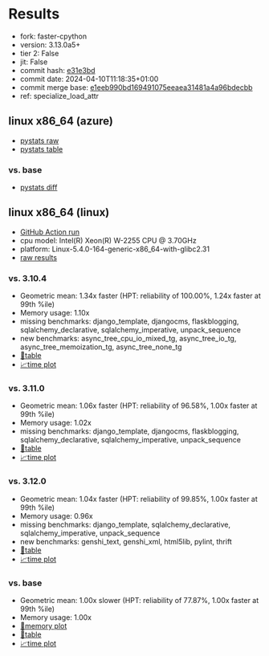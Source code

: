 # Results

- fork: faster-cpython
- version: 3.13.0a5+
- tier 2: False
- jit: False
- commit hash: [e31e3bd](https://github.com/faster%2dcpython/cpython/commit/e31e3bd)
- commit date: 2024-04-10T11:18:35+01:00
- commit merge base: [e1eeb990bd169491075eeaea31481a4a96bdecbb](https://github.com/faster%2dcpython/cpython/commit/e1eeb990bd169491075eeaea31481a4a96bdecbb)
- ref: specialize_load_attr

## linux x86_64 (azure)

- [pystats raw](bm-20240410-azure-x86_64-faster%252dcpython-specialize_load_attr-3.13.0a5%2B-e31e3bd-pystats.json)
- [pystats table](bm-20240410-azure-x86_64-faster%252dcpython-specialize_load_attr-3.13.0a5%2B-e31e3bd-pystats.md)

### vs. base

- [pystats diff](bm-20240410-azure-x86_64-faster%252dcpython-specialize_load_attr-3.13.0a5%2B-e31e3bd-pystats-vs-base.md)

## linux x86_64 (linux)

- [GitHub Action run](https://github.com/faster-cpython/benchmarking/actions/runs/8629656478)
- cpu model: Intel(R) Xeon(R) W-2255 CPU @ 3.70GHz
- platform: Linux-5.4.0-164-generic-x86_64-with-glibc2.31
- [raw results](bm-20240410-linux-x86_64-faster%252dcpython-specialize_load_attr-3.13.0a5%2B-e31e3bd.json)

### vs. 3.10.4

- Geometric mean: 1.34x faster (HPT: reliability of 100.00%, 1.24x faster at 99th %ile)
- Memory usage: 1.10x
- missing benchmarks: django_template, djangocms, flaskblogging, sqlalchemy_declarative, sqlalchemy_imperative, unpack_sequence
- new benchmarks: async_tree_cpu_io_mixed_tg, async_tree_io_tg, async_tree_memoization_tg, async_tree_none_tg
- [📄table](bm-20240410-linux-x86_64-faster%252dcpython-specialize_load_attr-3.13.0a5%2B-e31e3bd-vs-3.10.4.md)
- [📈time plot](bm-20240410-linux-x86_64-faster%252dcpython-specialize_load_attr-3.13.0a5%2B-e31e3bd-vs-3.10.4.png)

### vs. 3.11.0

- Geometric mean: 1.06x faster (HPT: reliability of 96.58%, 1.00x faster at 99th %ile)
- Memory usage: 1.02x
- missing benchmarks: django_template, djangocms, flaskblogging, sqlalchemy_declarative, sqlalchemy_imperative, unpack_sequence
- [📄table](bm-20240410-linux-x86_64-faster%252dcpython-specialize_load_attr-3.13.0a5%2B-e31e3bd-vs-3.11.0.md)
- [📈time plot](bm-20240410-linux-x86_64-faster%252dcpython-specialize_load_attr-3.13.0a5%2B-e31e3bd-vs-3.11.0.png)

### vs. 3.12.0

- Geometric mean: 1.04x faster (HPT: reliability of 99.85%, 1.00x faster at 99th %ile)
- Memory usage: 0.96x
- missing benchmarks: django_template, sqlalchemy_declarative, sqlalchemy_imperative, unpack_sequence
- new benchmarks: genshi_text, genshi_xml, html5lib, pylint, thrift
- [📄table](bm-20240410-linux-x86_64-faster%252dcpython-specialize_load_attr-3.13.0a5%2B-e31e3bd-vs-3.12.0.md)
- [📈time plot](bm-20240410-linux-x86_64-faster%252dcpython-specialize_load_attr-3.13.0a5%2B-e31e3bd-vs-3.12.0.png)

### vs. base

- Geometric mean: 1.00x slower (HPT: reliability of 77.87%, 1.00x faster at 99th %ile)
- Memory usage: 1.00x
- [🧠memory plot](bm-20240410-linux-x86_64-faster%252dcpython-specialize_load_attr-3.13.0a5%2B-e31e3bd-vs-base-mem.png)
- [📄table](bm-20240410-linux-x86_64-faster%252dcpython-specialize_load_attr-3.13.0a5%2B-e31e3bd-vs-base.md)
- [📈time plot](bm-20240410-linux-x86_64-faster%252dcpython-specialize_load_attr-3.13.0a5%2B-e31e3bd-vs-base.png)

